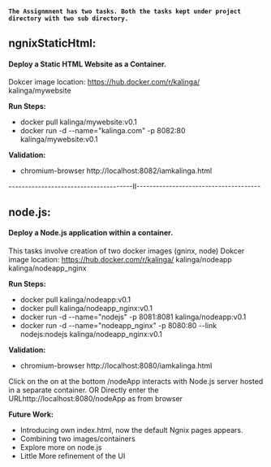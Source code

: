 #### `The Assignmnent has two tasks. Both the tasks kept under project directory with two sub directory.` 

## ngnixStaticHtml: 
#### Deploy a Static HTML Website as a Container.

Dokcer image location: https://hub.docker.com/r/kalinga/
kalinga/mywebsite

__Run Steps:__
* docker pull kalinga/mywebsite:v0.1
* docker run -d --name="kalinga.com" -p 8082:80  kalinga/mywebsite:v0.1

__Validation:__
* chromium-browser http://localhost:8082/iamkalinga.html

--------------------------------------II--------------------------------------
## node.js:
#### Deploy a Node.js application within a container.

This tasks involve creation of two docker images (gninx, node)
Dokcer image location: https://hub.docker.com/r/kalinga/
kalinga/nodeapp
kalinga/nodeapp_nginx

__Run Steps:__

* docker pull kalinga/nodeapp:v0.1
* docker pull kalinga/nodeapp_nginx:v0.1
* docker run -d --name="nodejs" -p 8081:8081 kalinga/nodeapp:v0.1
* docker run -d --name="nodeapp_nginx" -p 8080:80 --link nodejs:nodejs kalinga/nodeapp_nginx:v0.1


__Validation:__
* chromium-browser http://localhost:8080/iamkalinga.html

Click on the on at the bottom /nodeApp interacts with Node.js server hosted in a separate container.
OR Directly enter the URLhttp://localhost:8080/nodeApp as from browser

__Future Work:__
* Introducing own index.html, now the default Ngnix pages appears.
* Combining two images/containers
* Explore more on node.js
* Little More refinement of the UI
